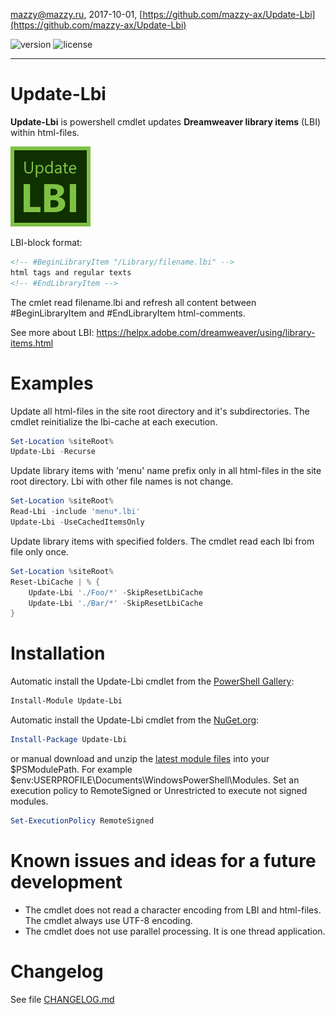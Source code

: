 mazzy@mazzy.ru, 2017-10-01, [https://github.com/mazzy-ax/Update-Lbi](https://github.com/mazzy-ax/Update-Lbi)

![version](https://img.shields.io/badge/version-0.3.0-green.svg) ![license](https://img.shields.io/badge/license-MIT-blue.svg)

---

# Update-Lbi

**Update-Lbi** is powershell cmdlet updates **Dreamweaver library items** (LBI) within html-files.

![icon](/Media/Update-Lbi-icon.png "Update-Lbi")

LBI-block format:

```html
<!-- #BeginLibraryItem "/Library/filename.lbi" -->
html tags and regular texts
<!-- #EndLibraryItem -->
```

The cmlet read filename.lbi and refresh all content between #BeginLibraryItem and #EndLibraryItem html-comments.

See more about LBI: https://helpx.adobe.com/dreamweaver/using/library-items.html

# Examples

Update all html-files in the site root directory and it's subdirectories. The cmdlet reinitialize the lbi-cache at each execution.

```powershell
Set-Location %siteRoot%
Update-Lbi -Recurse
```

Update library items with 'menu' name prefix only in all html-files in the site root directory. Lbi with other file names is not change.

```powershell
Set-Location %siteRoot%
Read-Lbi -include 'menu*.lbi'
Update-Lbi -UseCachedItemsOnly
```

Update library items with specified folders. The cmdlet read each lbi from file only once.

```powershell
Set-Location %siteRoot%
Reset-LbiCache | % {
    Update-Lbi './Foo/*' -SkipResetLbiCache
    Update-Lbi './Bar/*' -SkipResetLbiCache
}
```

# Installation

Automatic install the Update-Lbi cmdlet from the [PowerShell Gallery](https://www.powershellgallery.com/packages/Update-Lbi):

```powershell
Install-Module Update-Lbi
```

Automatic install the Update-Lbi cmdlet from the [NuGet.org](https://www.nuget.org/packages/Update-Lbi):

```powershell
Install-Package Update-Lbi
```

or manual download and unzip the [latest module files](https://github.com/mazzy-ax/Update-Lbi/archive/master.zip) into your $PSModulePath. For example $env:USERPROFILE\Documents\WindowsPowerShell\Modules. Set an execution policy to RemoteSigned or Unrestricted to execute not signed modules.

```powershell
Set-ExecutionPolicy RemoteSigned
```

# Known issues and ideas for a future development

* The cmdlet does not read a character encoding from LBI and html-files. The cmdlet always use UTF-8 encoding.
* The cmdlet does not use parallel processing. It is one thread application.

# Changelog

See file [CHANGELOG.md](/CHANGELOG.md)
